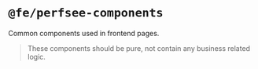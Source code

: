 # `@fe/perfsee-components`

Common components used in frontend pages.

> These components should be pure, not contain any business related logic.
